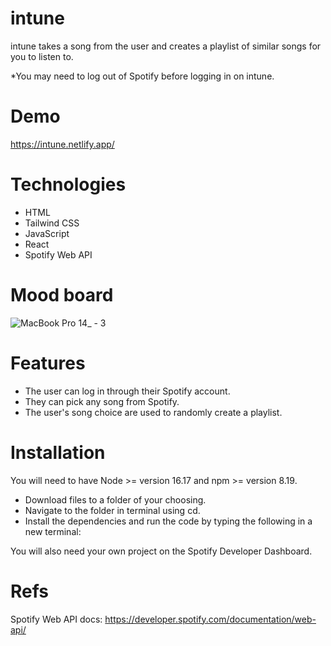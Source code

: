 # intune

intune takes a song from the user and creates a playlist of similar songs for you to listen to. 

*You may need to log out of Spotify before logging in on intune. 

# Demo

https://intune.netlify.app/

# Technologies

- HTML
- Tailwind CSS
- JavaScript
- React
- Spotify Web API

# Mood board

![MacBook Pro 14_ - 3](https://user-images.githubusercontent.com/26192860/201803783-c30f71ca-2740-413d-ad9b-6222d47e521b.png)

# Features

- The user can log in through their Spotify account.
- They can pick any song from Spotify.
- The user's song choice are used to randomly create a playlist.

# Installation 

You will need to have Node >= version 16.17 and npm >= version 8.19.

- Download files to a folder of your choosing.
- Navigate to the folder in terminal using cd.
- Install the dependencies and run the code by typing the following in a new terminal:

You will also need your own project on the Spotify Developer Dashboard.

# Refs

Spotify Web API docs: https://developer.spotify.com/documentation/web-api/
